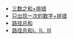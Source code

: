 * [三数之和+排错](https://blog.csdn.net/Ideaddxxpp/article/details/89574531)
* [只出现一次的数字+排错](https://blog.csdn.net/huihui_8/article/details/100052677)
* [路径总和](https://blog.csdn.net/larklili/article/details/89355557)
* [路径总和I、II、III](https://blog.csdn.net/weixin_38368941/article/details/80296641)
